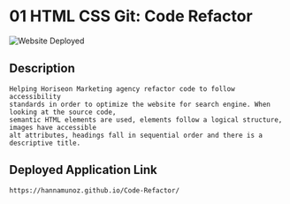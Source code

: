 # 01 HTML CSS Git: Code Refactor


![Website Deployed](./webpage-screenshot.png)
## Description  

```
Helping Horiseon Marketing agency refactor code to follow accessibility 
standards in order to optimize the website for search engine. When looking at the source code, 
semantic HTML elements are used, elements follow a logical structure, images have accessible 
alt attributes, headings fall in sequential order and there is a descriptive title.
```


## Deployed Application Link

```
https://hannamunoz.github.io/Code-Refactor/
``` 


